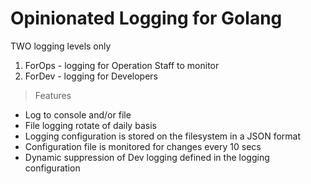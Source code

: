 # Opinionated Logging for Golang

TWO logging levels only

1. ForOps - logging for Operation Staff to monitor
2. ForDev - logging for Developers


> Features
* Log to console and/or file
* File logging rotate of daily basis
* Logging configuration is stored on the filesystem in a JSON format
* Configuration file is monitored for changes every 10 secs
* Dynamic suppression of Dev logging defined in the logging configuration
